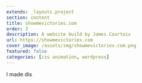 ```yaml
---
extends: _layouts.project
section: content
title: showmevictories.com
order: 3
description: A website build by James Courtois
url: https://showmevictories.com
cover_image: /assets/img/showmevictories.com.png
featured: false
categories: [css animation, wordpress]
---
```


I made dis

